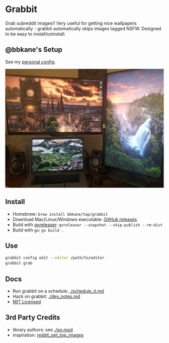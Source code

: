 # Grabbit

Grab subreddit images!! Very useful for getting nice wallpapers automatically - grabbit automatically skips images tagged NSFW. Designed to be easy to install/uninstall.

## @bbkane's Setup

See my [personal config](https://github.com/bbkane/dotfiles/blob/master/grabbit/.config/grabbit.yaml).

![My Setup](./reddit_wallpapers.jpg)

## Install

- Homebrew: `brew install bbkane/tap/grabbit`
- Download Mac/Linux/Windows executable: [GitHub releases](https://github.com/bbkane/grabbit/releases)
- Build with [goreleaser](https://goreleaser.com/): `goreleaser --snapshot --skip-publish --rm-dist`
- Build with `go`: `go build .`

## Use

```bash
grabbit config edit --editor /path/to/editor
grabbit grab
```

## Docs

- Run grabbit on a schedule: [./schedule_it.md](./schedule_it.md)
- Hack on grabbit: [./dev_notes.md](./dev_notes.md)
- [MIT Licensed](./LICENSE)

## 3rd Party Credits

- library authors: see [./go.mod](./go.mod)
- inspiration: [reddit_get_top_images](https://github.com/nagracks/reddit_get_top_images)
